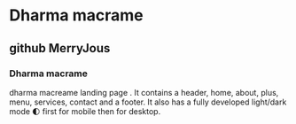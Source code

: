 # Dharma macrame
## github MerryJous
### Dharma macrame
dharma macreame landing page . It contains a header, home, about, plus, menu, services, contact and a footer. It also has a fully developed light/dark mode 🌓 first for mobile then for desktop.

